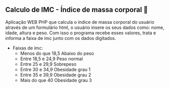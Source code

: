 ## Calculo de IMC - Índice de massa corporal :muscle:

Aplicação WEB PHP que calcula o índice de massa corporal do usuário através de um formulário html, o usuário insere os seus dados como: nome, idade, altura e peso. Com isso o programa recebe esses valores, trata e informa a faixa de imc junto com os dados digitados.

- Faixas de imc:
  - Menos do que 18,5 Abaixo do peso
  - Entre 18,5 e 24,9 Peso normal
  - Entre 25 e 29,9 Sobrepeso
  - Entre 30 e 34,9 Obesidade grau 1
  - Entre 35 e 39,9 Obesidade grau 2
  - Mais do que 40 Obesidade grau 3

​		